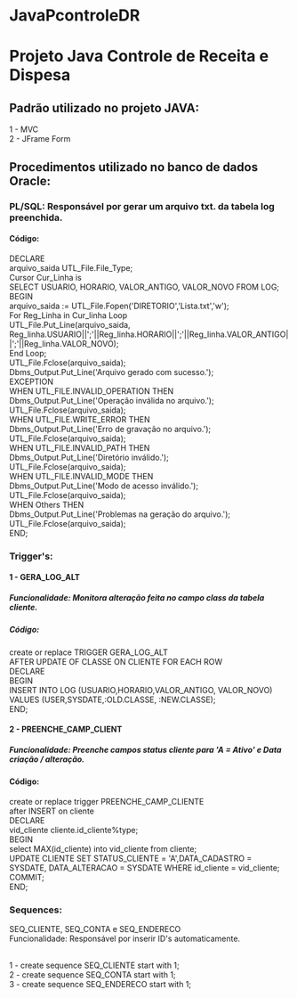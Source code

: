 # JavaPcontroleDR

<h1>Projeto Java Controle de Receita e Dispesa</h1>

<h2>Padrão utilizado no projeto JAVA: </h2>
1 - MVC <br>
2 -  JFrame Form

<h2>Procedimentos utilizado no banco de dados Oracle: </h2>

<h3>PL/SQL: Responsável por gerar um arquivo txt. da tabela log preenchida. </h3>

<h4>Código: </h4>
DECLARE<br>
 arquivo_saida UTL_File.File_Type;<br>
 Cursor Cur_Linha is<br>
 SELECT USUARIO, HORARIO, VALOR_ANTIGO, VALOR_NOVO FROM LOG; <br>
BEGIN<br>
 arquivo_saida := UTL_File.Fopen('DIRETORIO','Lista.txt','w');<br>
 For Reg_Linha in Cur_linha Loop<br>
 UTL_File.Put_Line(arquivo_saida, Reg_linha.USUARIO||';'||Reg_linha.HORARIO||';'||Reg_linha.VALOR_ANTIGO||';'||Reg_linha.VALOR_NOVO);<br>
 End Loop;<br>
 UTL_File.Fclose(arquivo_saida);<br>
 Dbms_Output.Put_Line('Arquivo gerado com sucesso.');<br>
EXCEPTION<br>
 WHEN UTL_FILE.INVALID_OPERATION THEN<br>
 Dbms_Output.Put_Line('Operação inválida no arquivo.');<br>
 UTL_File.Fclose(arquivo_saida);<br>
 WHEN UTL_FILE.WRITE_ERROR THEN<br>
 Dbms_Output.Put_Line('Erro de gravação no arquivo.');<br>
 UTL_File.Fclose(arquivo_saida);<br>
 WHEN UTL_FILE.INVALID_PATH THEN<br>
 Dbms_Output.Put_Line('Diretório inválido.');<br>
 UTL_File.Fclose(arquivo_saida);<br>
 WHEN UTL_FILE.INVALID_MODE THEN<br>
 Dbms_Output.Put_Line('Modo de acesso inválido.');<br>
 UTL_File.Fclose(arquivo_saida);<br>
 WHEN Others THEN<br>
 Dbms_Output.Put_Line('Problemas na geração do arquivo.');<br>
 UTL_File.Fclose(arquivo_saida);<br>
END;<br>

<h3>Trigger's:</h3>
<h4>1 -  GERA_LOG_ALT</h4>
<h5> Funcionalidade: Monitora alteração feita no campo class da tabela cliente.</h5>

<h5> Código: </h5>
create or replace TRIGGER GERA_LOG_ALT<br>
AFTER UPDATE OF CLASSE ON CLIENTE FOR EACH ROW<br>
DECLARE<br>
BEGIN<br>
       INSERT INTO LOG (USUARIO,HORARIO,VALOR_ANTIGO, VALOR_NOVO)<br>
        VALUES (USER,SYSDATE,:OLD.CLASSE, :NEW.CLASSE);<br>
END;<br>

<h4> 2 - PREENCHE_CAMP_CLIENT </h4>
<h5> Funcionalidade: Preenche campos status cliente para 'A = Ativo' e Data criação / alteração. </h5>

<h4> Código:</h4>
create or replace trigger PREENCHE_CAMP_CLIENTE<br>
after INSERT on cliente<br>
DECLARE<br>
    vid_cliente cliente.id_cliente%type;<br>
BEGIN<br>
    select MAX(id_cliente) into vid_cliente from cliente;<br>
    UPDATE CLIENTE SET STATUS_CLIENTE = 'A',DATA_CADASTRO = SYSDATE, DATA_ALTERACAO = SYSDATE WHERE id_cliente = vid_cliente;<br>
    COMMIT;<br>
END;<br>


<h3>Sequences: </h3>

SEQ_CLIENTE, SEQ_CONTA e SEQ_ENDERECO<br>
Funcionalidade: Responsável por inserir ID's automaticamente. <br> <br>

1 - create sequence SEQ_CLIENTE start with 1; <br>
2 - create sequence SEQ_CONTA start with 1; <br>
3 - create sequence SEQ_ENDERECO start with 1; <br>